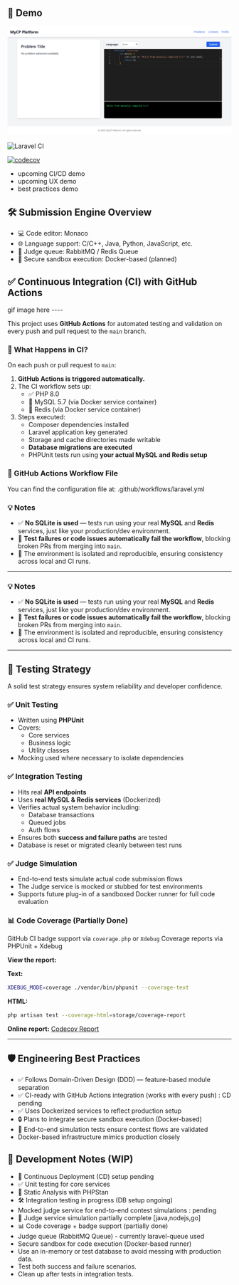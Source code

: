 ## 🚀 Demo

![Submission Screenshot](screenshots/submission-2025-05-19-04_39_24.png)

![Laravel CI](https://github.com/ShaonMajumder/competitive-programming-platform/actions/workflows/laravel.yml/badge.svg)

[![codecov](https://codecov.io/gh/ShaonMajumder/competitive-programming-platform/branch/main/graph/badge.svg)](https://codecov.io/gh/ShaonMajumder/competitive-programming-platform)

-   upcoming CI/CD demo
-   upcoming UX demo
-   best practices demo

## 🛠️ Submission Engine Overview

-   💻 Code editor: Monaco
-   🌐 Language support: C/C++, Java, Python, JavaScript, etc.
-   📩 Judge queue: RabbitMQ / Redis Queue
-   🧱 Secure sandbox execution: Docker-based (planned)

## ✅ Continuous Integration (CI) with GitHub Actions

gif image here ----

This project uses **GitHub Actions** for automated testing and validation on every push and pull request to the `main` branch.

### 🔄 What Happens in CI?

On each push or pull request to `main`:

1. **GitHub Actions is triggered automatically.**
2. The CI workflow sets up:
    - ✅ PHP 8.0
    - 🐬 MySQL 5.7 (via Docker service container)
    - 🚀 Redis (via Docker service container)
3. Steps executed:
    - Composer dependencies installed
    - Laravel application key generated
    - Storage and cache directories made writable
    - **Database migrations are executed**
    - PHPUnit tests run using **your actual MySQL and Redis setup**

### 📁 GitHub Actions Workflow File

You can find the configuration file at: .github/workflows/laravel.yml

### 💡 Notes

-   ✅ **No SQLite is used** — tests run using your real **MySQL** and **Redis** services, just like your production/dev environment.
-   🧪 **Test failures or code issues automatically fail the workflow**, blocking broken PRs from merging into `main`.
-   🧹 The environment is isolated and reproducible, ensuring consistency across local and CI runs.

---

### 💡 Notes

-   ✅ **No SQLite is used** — tests run using your real **MySQL** and **Redis** services, just like your production/dev environment.
-   🧪 **Test failures or code issues automatically fail the workflow**, blocking broken PRs from merging into `main`.
-   🧹 The environment is isolated and reproducible, ensuring consistency across local and CI runs.

---

## 🧪 Testing Strategy

A solid test strategy ensures system reliability and developer confidence.

### ✅ Unit Testing

-   Written using **PHPUnit**
-   Covers:
    -   Core services
    -   Business logic
    -   Utility classes
-   Mocking used where necessary to isolate dependencies

### ✅ Integration Testing

-   Hits real **API endpoints**
-   Uses **real MySQL & Redis services** (Dockerized)
-   Verifies actual system behavior including:
    -   Database transactions
    -   Queued jobs
    -   Auth flows
-   Ensures both **success and failure paths** are tested
-   Database is reset or migrated cleanly between test runs

### ✅ Judge Simulation

-   End-to-end tests simulate actual code submission flows
-   The Judge service is mocked or stubbed for test environments
-   Supports future plug-in of a sandboxed Docker runner for full code evaluation

### 📊 Code Coverage (Partially Done)

GitHub CI badge support via `coverage.php` or `Xdebug`
Coverage reports via PHPUnit + Xdebug

**View the report:**

**Text:**

```bash
XDEBUG_MODE=coverage ./vendor/bin/phpunit --coverage-text
```

**HTML:**

```bash
php artisan test --coverage-html=storage/coverage-report
```

**Online report:** [Codecov Report](https://app.codecov.io/gh/ShaonMajumder/competitive-programming-platform)

---

## 🛡️ Engineering Best Practices

-   ✅ Follows Domain-Driven Design (DDD) — feature-based module separation
-   ✅ CI-ready with GitHub Actions integration (works with every push) : CD pending
-   ✅ Uses Dockerized services to reflect production setup
-   🔒 Plans to integrate secure sandbox execution (Docker-based)
-   🧪 End-to-end simulation tests ensure contest flows are validated
-   Docker-based infrastructure mimics production closely

## 🧠 Development Notes (WIP)

-   🚧 Continuous Deployment (CD) setup pending
-   ✅ Unit testing for core services
-   🧹 Static Analysis with PHPStan
-   🛠️ Integration testing in progress (DB setup ongoing)
-   Mocked judge service for end-to-end contest simulations : pending
-   🔄 Judge service simulation partially complete [java,nodejs,go]
-   📊 Code coverage + badge support (partially done)
-   Judge queue (RabbitMQ Queue) - currently laravel-queue used
-   Secure sandbox for code execution (Docker-based runner)
-   Use an in-memory or test database to avoid messing with production data.
-   Test both success and failure scenarios.
-   Clean up after tests in integration tests.
